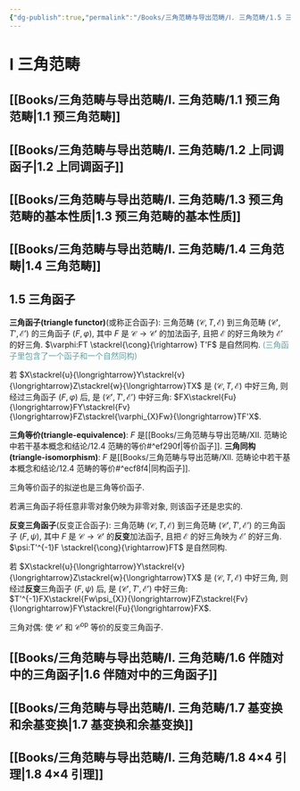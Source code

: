 ```yaml
---
{"dg-publish":true,"permalink":"/Books/三角范畴与导出范畴/Ⅰ. 三角范畴/1.5 三角函子/","dgPassFrontmatter":true,"created":"2024-08-04T20:19:36.547+08:00","updated":"2024-08-05T09:14:26.932+08:00"}
---
```


# Ⅰ 三角范畴

## [[Books/三角范畴与导出范畴/Ⅰ. 三角范畴/1.1 预三角范畴\|1.1 预三角范畴]]
## [[Books/三角范畴与导出范畴/Ⅰ. 三角范畴/1.2 上同调函子\|1.2 上同调函子]]
## [[Books/三角范畴与导出范畴/Ⅰ. 三角范畴/1.3 预三角范畴的基本性质\|1.3 预三角范畴的基本性质]]
## [[Books/三角范畴与导出范畴/Ⅰ. 三角范畴/1.4 三角范畴\|1.4 三角范畴]]
## 1.5 三角函子

**三角函子(triangle functor)**(或称正合函子): 三角范畴 $(\mathcal{C},T,\mathcal{E})$ 到三角范畴 $(\mathcal{C'},T',\mathcal{E'})$ 的三角函子 $(F,\varphi)$, 其中 $F$ 是 $\mathcal{C}\rightarrow \mathcal{C'}$ 的加法函子, 且把 $\mathcal{E}$ 的好三角映为 $\mathcal{E'}$ 的好三角. $\varphi:FT \stackrel{\cong}{\rightarrow} T'F$ 是自然同构. <font color=CadetBlue>(三角函子里包含了一个函子和一个自然同构)</font>

若 $X\stackrel{u}{\longrightarrow}Y\stackrel{v}{\longrightarrow}Z\stackrel{w}{\longrightarrow}TX$ 是 $(\mathcal{C},T,\mathcal{E})$ 中好三角, 则经过三角函子 $(F,\varphi)$ 后, 是 $(\mathcal{C'},T',\mathcal{E'})$ 中好三角: $FX\stackrel{Fu}{\longrightarrow}FY\stackrel{Fv}{\longrightarrow}FZ\stackrel{\varphi_{X}Fw}{\longrightarrow}TF'X$. 

**三角等价(triangle-equivalence)**:  $F$ 是[[Books/三角范畴与导出范畴/ⅩⅡ. 范畴论中若干基本概念和结论/12.4 范畴的等价#^ef290f\|等价函子]].
**三角同构(triangle-isomorphism)**:  $F$ 是[[Books/三角范畴与导出范畴/ⅩⅡ. 范畴论中若干基本概念和结论/12.4 范畴的等价#^ecf8f4\|同构函子]].

三角等价函子的拟逆也是三角等价函子.

若满三角函子将任意非零对象仍映为非零对象, 则该函子还是忠实的.

**反变三角函子**(反变正合函子): 三角范畴 $(\mathcal{C},T,\mathcal{E})$ 到三角范畴 $(\mathcal{C'},T',\mathcal{E'})$ 的三角函子 $(F,\psi)$, 其中 $F$ 是 $\mathcal{C}\rightarrow \mathcal{C'}$ 的**反变**加法函子, 且把 $\mathcal{E}$ 的好三角映为 $\mathcal{E'}$ 的好三角. $\psi:T'^{-1}F \stackrel{\cong}{\rightarrow}FT$ 是自然同构. 

若 $X\stackrel{u}{\longrightarrow}Y\stackrel{v}{\longrightarrow}Z\stackrel{w}{\longrightarrow}TX$ 是 $(\mathcal{C},T,\mathcal{E})$ 中好三角, 则经过**反变**三角函子 $(F,\psi)$ 后, 是 $(\mathcal{C'},T',\mathcal{E'})$ 中好三角: $T'^{-1}FX\stackrel{Fw\psi_{X}}{\longrightarrow}FZ\stackrel{Fv}{\longrightarrow}FY\stackrel{Fu}{\longrightarrow}FX$. 

三角对偶: 使 $\mathcal{C'}$ 和 $\mathcal{C}^{\mathrm{op}}$ 等价的反变三角函子.

## [[Books/三角范畴与导出范畴/Ⅰ. 三角范畴/1.6 伴随对中的三角函子\|1.6 伴随对中的三角函子]]
## [[Books/三角范畴与导出范畴/Ⅰ. 三角范畴/1.7 基变换和余基变换\|1.7 基变换和余基变换]]
## [[Books/三角范畴与导出范畴/Ⅰ. 三角范畴/1.8 4×4 引理\|1.8 4×4 引理]]